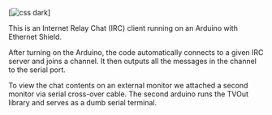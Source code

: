 [![css dark](https://github.com/uwekamper/arduinoirc/arduinoirc.jpg)]

This is an Internet Relay Chat (IRC) client running on an Arduino with Ethernet Shield.

After turning on the Arduino, the code automatically connects to a given IRC server and joins a channel. It then outputs all the messages in the channel to the serial port.

To view the chat contents on an external monitor we attached a second monitor via serial cross-over cable. The second arduino runs the TVOut library and serves as a dumb serial terminal.
